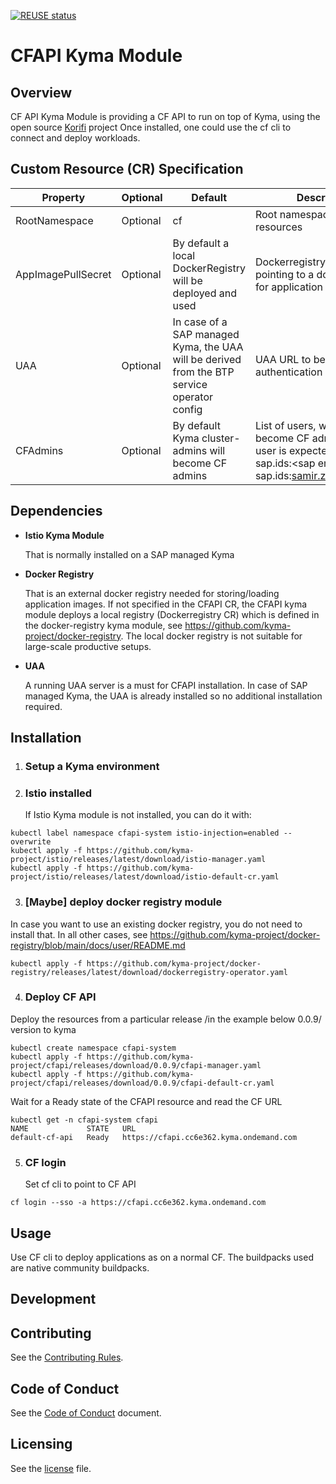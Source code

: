 [![REUSE status](https://api.reuse.software/badge/github.com/kyma-project/cfapi)](https://api.reuse.software/info/github.com/kyma-project/cfapi)

# CFAPI Kyma Module

## Overview
CF API Kyma Module is providing a CF API to run on top of Kyma, using the open source [Korifi](https://github.com/cloudfoundry/korifi) project
Once installed, one could use the cf cli to connect and deploy workloads. 

## Custom Resource (CR) Specification
| Property | Optional | Default | Description |
|-----|-----|-----|-----|
| RootNamespace | Optional | cf | Root namespace for CF resources |
| AppImagePullSecret | Optional | By default a local DockerRegistry will be deployed and used | Dockerregistry secret pointing to a docker registry for application images|
| UAA | Optional | In case of a SAP managed Kyma, the UAA will be derived from the BTP service operator config |  UAA URL to be used for authentication |
| CFAdmins | Optional | By default Kyma cluster-admins will become CF admins | List of users, which will become CF administrators.A user is expected in format sap.ids:\<sap email\> example sap.ids:samir.zeort@sap.com  |

## Dependencies
* **Istio Kyma Module**

  That is normally installed on a SAP managed Kyma
* **Docker Registry**
  
  That is an external docker registry needed for storing/loading application images. If not specified in the CFAPI CR, the CFAPI kyma module deploys a local registry (Dockerregistry CR) which is defined in the docker-registry kyma module, see https://github.com/kyma-project/docker-registry. The local docker registry is not suitable for large-scale productive setups.
* **UAA**

  A running UAA server is a must for CFAPI installation. In case of SAP managed Kyma, the UAA is already installed so no additional installation required.
  

## Installation
1. ### Setup a Kyma environment ###

2. ### Istio installed ###

    If Istio Kyma module is not installed, you can do it with:

```
kubectl label namespace cfapi-system istio-injection=enabled --overwrite
kubectl apply -f https://github.com/kyma-project/istio/releases/latest/download/istio-manager.yaml
kubectl apply -f https://github.com/kyma-project/istio/releases/latest/download/istio-default-cr.yaml
```

3. ### [Maybe] deploy docker registry module
In case you want to use an existing docker registry, you do not need to install that.
In all other cases, see https://github.com/kyma-project/docker-registry/blob/main/docs/user/README.md
```
kubectl apply -f https://github.com/kyma-project/docker-registry/releases/latest/download/dockerregistry-operator.yaml
```

4. ### Deploy CF API ###

Deploy the resources from a particular release /in the example below 0.0.9/ version to kyma
```
kubectl create namespace cfapi-system
kubectl apply -f https://github.com/kyma-project/cfapi/releases/download/0.0.9/cfapi-manager.yaml
kubectl apply -f https://github.com/kyma-project/cfapi/releases/download/0.0.9/cfapi-default-cr.yaml
```

  Wait for a Ready state of the CFAPI resource and read the CF URL 
```
kubectl get -n cfapi-system cfapi
NAME             STATE   URL
default-cf-api   Ready   https://cfapi.cc6e362.kyma.ondemand.com
```

5.  ### CF login ###

    Set cf cli to point to CF API 
```
cf login --sso -a https://cfapi.cc6e362.kyma.ondemand.com 
```

   
## Usage

Use CF cli to deploy applications as on a normal CF. The buildpacks used are native community buildpacks. 

## Development

## Contributing
See the [Contributing Rules](CONTRIBUTING.md).

## Code of Conduct
See the [Code of Conduct](CODE_OF_CONDUCT.md) document.

## Licensing

See the [license](./LICENSE) file.
